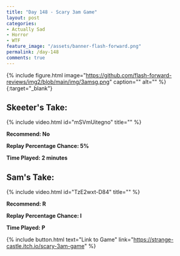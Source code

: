 ```yaml
---
title: "Day 148 - Scary 3am Game"
layout: post
categories:
- Actually Sad
- Horror
- WTF
feature_image: "/assets/banner-flash-forward.png"
permalink: /day-148
comments: true
---
```


{% include figure.html image="https://github.com/flash-forward-reviews/img2/blob/main/img/3amsg.png" caption="" alt="" %}{:target="_blank"}

## Skeeter's Take:

{% include video.html id="mSVmUitegno" title="" %}

**Recommend: No**

**Replay Percentage Chance: 5%**

**Time Played: 2 minutes**

## Sam's Take:

{% include video.html id="TzE2wxt-D84" title="" %}

**Recommend: R**

**Replay Percentage Chance: I**

**Time Played: P**

{% include button.html text="Link to Game" link="https://strange-castle.itch.io/scary-3am-game" %}